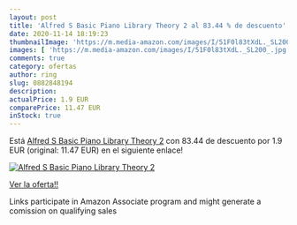```yaml
---
layout: post
title: 'Alfred S Basic Piano Library Theory 2 al 83.44 % de descuento'
date: 2020-11-14 18:19:23
thumbnailImage: 'https://m.media-amazon.com/images/I/51F0l83tXdL._SL200_.jpg'
images: [ 'https://m.media-amazon.com/images/I/51F0l83tXdL._SL200_.jpg' ]
comments: true
category: ofertas
author: ring
slug: 0882848194
description:
actualPrice: 1.9 EUR
comparePrice: 11.47 EUR
inStock: true
---
```


Está [Alfred S Basic Piano Library Theory 2](https://www.amazon.es/dp/0882848194/?tag=tolees-21) con 83.44 de descuento por 1.9 EUR (original: 11.47 EUR) en el siguiente enlace!

[![Alfred S Basic Piano Library Theory 2](https://m.media-amazon.com/images/I/51F0l83tXdL._SL200_.jpg)](https://www.amazon.es/dp/0882848194/?tag=tolees-21)

[Ver la oferta!!](https://www.amazon.es/dp/0882848194/?tag=tolees-21)

Links participate in Amazon Associate program and might generate a comission on qualifying sales


